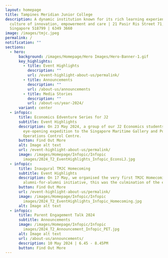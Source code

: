 ```yaml
---
layout: homepage
title: Tampines Meridian Junior College
description: A dynamic institution known for its rich learning experiences in a
  culture of innovation, empowerment and care | 21 Pasir Ris Street 71,
  Singapore 518799 | 6349 3660
image: /images/tmjc.jpeg
permalink: /
notification: ""
sections:
  - hero:
      background: /images/Homepage/Hero Images/Hero-Banner-1.gif
      key_highlights:
        - title: Event Highlights
          description: ""
          url: /event-highlight-about-us/permalink/
        - title: Announcements
          description: ""
          url: /about-us/announcements
        - title: Media Stories
          description: ""
          url: /about-us/year-2024/
      variant: center
  - infopic:
      title: Economics Edventure Series for J2
      subtitle: Event Highlights
      description: On 23 May 2024, a group of our J2 Economics students embarked on an
        eye-opening expedition to the Singapore Maritime Gallery and Port
        Operations Control Centre.
      button: Find Out More
      alt: Image alt text
      url: /event-highlight-about-us/permalink/
      image: /images/Homepage/Infopic/Infopic
        images/2024_T2_EventHighlights_Infopic_EconsLJ.jpg
  - infopic:
      title: Inaugural TMJC Homecoming
      subtitle: Event Highlights
      description: On 17 May, we organised the very first TMJC Homecoming event. An
        alumni-for-alumni initiative, this was the culmination of the efforts...
      button: Find Out More
      url: /event-highlight-about-us/permalink/
      image: /images/Homepage/Infopic/Infopic
        images/2024_T2_EventHighlights_Infopic_Homecoming.jpg
      alt: Image alt text
  - infopic:
      title: Parent Engagement Talk 2024
      subtitle: Announcements
      image: /images/Homepage/Infopic/Infopic
        images/2024_T2_Announcement_Infopic_PET.jpg
      alt: Image alt text
      url: /about-us/announcements/
      description: 10 May 2024 | 6.45 - 8.45PM
      button: Find Out More
---
```

